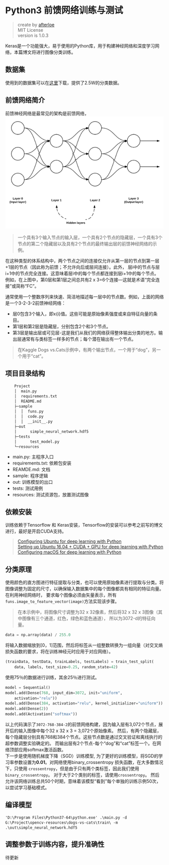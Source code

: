 # Python3 前馈网络训练与测试
> create by [afterloe](605728727@qq.com)  
> MIT License  
> version is 1.0.3

Keras是一个功能强大，易于使用的Python库，用于构建神经网络和深度学习网络，本篇博文将进行图像分类训练。

## 数据集
使用到的数据集可以在[这里](https://www.kaggle.com/c/dogs-vs-cats/data)下载，提供了2.5W的分类数据。

## 前馈网络简介
前馈神经网络是最常见的架构是前馈网络，
![前馈神经网络示意图](../../docs/illustrations/simple_neural_network_feedforward.png)
> 一个具有3个输入节点的输入层，一个具有2个节点的隐藏层，一个具有3个节点的第二个隐藏层以及具有2个节点的最终输出层的前馈神经网络的示例。

在这种类型的体系结构中，两个节点之间的连接仅允许从第一层的节点到第一层+1层的节点（因此称为前馈；不允许向后或层间连接）。此外，
层i中的节点与层i+1中的节点完全连接。这意味着层i中的每个节点都连接到层i+1中的每个节点。
例如，在上图中，第0层和第1层之间总共有2 x 3=6个连接—这就是术语“完全连接”或简称“FC”。

通常使用一个整数序列来快速、简洁地描述每一层中的节点数。例如，上面的网络是一个3-2-3-2前馈神经网络：
* 层0包含3个输入，即x{i}值。这些可能是原始像素强度或来自特征向量的条目。
* 第1层和第2层是隐藏层，分别包含2个和3个节点。
* 第3层是输出层或可见层-这是我们从我们的网络获得整体输出分类的地方。输出层通常有与类标签一样多的节点；每个潜在输出有一个节点。
> 在Kaggle Dogs vs.Cats示例中，有两个输出节点，一个用于“dog”，另一个用于“cat”。

## 项目目录结构
```
    Project
    │  main.py
    │  requirements.txt
    │  README.md
    ├─sample
    │  │  funs.py
    │  │  code.py
    │  │  __init__.py
    ├─out
    │      simple_neural_network.hdf5
    ├─tests
    │      test_model.py
    └─resources
```
- main.py: 主程序入口
- requirements.txt: 依赖包安装
- REAMDE.md: 文档
- sample: 程序逻辑
- out: 训练模型的出口
- tests: 测试用例
- resources: 测试资源包，放置测试图像

## 依赖安装
训练依赖于Tensorflow 和 Keras安装，Tensorflow的安装可以参考之前写的博文进行，最好是开启CUDA支持。
> [Configuring Ubuntu for deep learning with Python](https://pyimagesearch.com/2017/09/25/configuring-ubuntu-for-deep-learning-with-python/)  
> [Setting up Ubuntu 16.04 + CUDA + GPU for deep learning with Python](https://www.pyimagesearch.com/2017/09/27/setting-up-ubuntu-16-04-cuda-gpu-for-deep-learning-with-python/)  
> [Configuring macOS for deep learning with Python](https://www.pyimagesearch.com/2017/09/29/macos-for-deep-learning-with-python-tensorflow-and-keras/)  

## 分类原理
使用颜色的直方图进行特征提取与分类，也可以使用原始像素进行提取与分类。将图像调整为固定的尺寸，以确保输入数据集中的每个图像都具有相同的特征向量。在利用神经网络时，
要求每个图像必须由矢量表示，所有`funs.image_to_feature_vector(image)`方法实现该步骤。  
> 在本示例中，将图像尺寸调整为32 x 32像素，然后将32 x 32 x 3图像（其中图像有三个通道，红色，绿色和蓝色通道）， 所以为3072-d的特征向量。  

```python
data = np.array(data) / 255.0
```

将输入数据缩放到[0，1]范围，然后将标签从一组整数转换为一组向量（对交叉熵损失函数的要求，将在训练神经元时应用于对应网络）。
```python
(trainData, testData, trainLabels, testLabels) = train_test_split(
	data, labels, test_size=0.25, random_state=42)
```
使用75％的数据进行训练，其余25％进行测试。

```python
model = Sequential()
model.add(Dense(768, input_dim=3072, init="uniform",
	activation="relu"))
model.add(Dense(384, activation="relu", kernel_initializer="uniform"))
model.add(Dense(2))
model.add(Activation("softmax"))
```
以上代码演示了`3072-768-384-2`的前馈网络构建，因为输入层有3,072个节点，展开后的输入图像中每个32 x 32 x 3 = 3,072个原始像素。 
然后，有两个隐藏层，每个隐藏层分别具有768和384个节点。这些节点数是通过交叉验证和离线执行的超参数调整实验确定的。 
而输出层有2个节点-每个“dog”和“cat”标签一个。在网络顶部应用softmax激活函数。  
下一步是使用随机梯度下降（SGD）训练模型, 为了更好的训练模型，将SGD的学习率参数设置为**0.01**。对网络使用binary_crossentropy
损失函数，在大多数情况下，只使用 `crossentropy`，但是由于只有两个类标签，因此我们使用`binary_crossentropy`。
对于大于2个类别的标签，请使用`crossentropy`。 然后允许该网络训练总共50个时期，意味着该模型“看到”每个单独的训练示例50次，以尝试学习基础模式。 


## 编译模型
```shell script
'D:\Program Files\Python37-64\python.exe' .\main.py -d G:\Project\opencv-resources\dogs-vs-cats\train\ -m .\out\simple_neural_network.hdf5
```

## 调整参数于训练内容，提升准确性
待更新